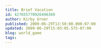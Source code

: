 ```yaml
---
title: Brief Vacation
id: 427655770926496369
author: Kirby Urner
published: 2009-06-29T13:50:00.000-07:00
updated: 2009-06-29T15:03:05.575-07:00
blog: world_game
tags: 
---
```


